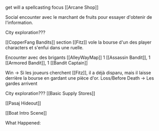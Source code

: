 get will a spellcasting focus
[[Arcane Shop]]

Social encounter avec le marchant de fruits pour essayer d'obtenir de l'information.

City exploration???

[[CopperFang Bandits]] section
[[Fitz]] vole la bourse d'un des player characters et s'enfui dans une ruelle.

Encounter avec des brigants [[AlleyWayMap]]
	1 [[Assassin Bandit]], 1 [[Armored Bandit]], 1 [[Bandit Captain]]

Win -> Si les joueurs cherchent [[Fitz]], il a déjà disparu, mais il laisse derrière la bourse en gardant une pièce d'or.
Loss/Before Death -> Les gardes arrivent

City exploration???
[[Basic Supply Stores]]

[[Pasaj Hideout]]

[[Boat Intro Scene]]


What Happened:
	


